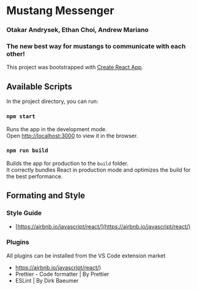 # Mustang Messenger
### Otakar Andrysek, Ethan Choi, Andrew Mariano

### The new best way for mustangs to communicate with each other!

This project was bootstrapped with [Create React App](https://github.com/facebook/create-react-app).

## Available Scripts
In the project directory, you can run:

### `npm start`
Runs the app in the development mode.\
Open [http://localhost:3000](http://localhost:3000) to view it in the browser.

### `npm run build`
Builds the app for production to the `build` folder.\
It correctly bundles React in production mode and optimizes the build for the best performance.


## Formating and Style
### Style Guide
- [https://airbnb.io/javascript/react/](https://airbnb.io/javascript/react/)

### Plugins
All plugins can be installed from the VS Code extension market
- https://airbnb.io/javascript/react/)
- Prettier - Code formatter     | By Prettier
- ESLint    | By Dirk Baeumer
